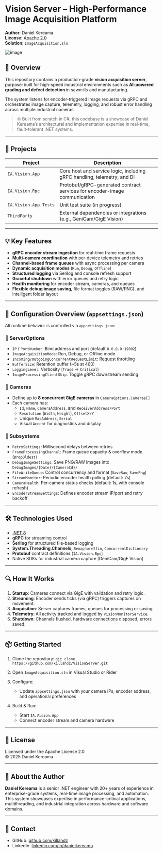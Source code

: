 # Vision Server – High-Performance Image Acquisition Platform

**Author**: Daniel Kereama  
**License**: [Apache 2.0](./LICENCE.txt)  
**Solution**: `ImageAcquisition.sln`

![image](https://github.com/user-attachments/assets/be691e2e-9c0e-4421-8a84-f512182728d4)

## 🚀 Overview

This repository contains a production-grade **vision acquisition server**, purpose-built for high-speed industrial environments such as **AI-powered grading and defect detection** in sawmills and manufacturing.

The system listens for encoder-triggered image requests via gRPC and orchestrates image capture, telemetry, logging, and robust error handling across multiple industrial cameras.

> ⚙️ Built from scratch in C#, this codebase is a showcase of Daniel Kereama’s architectural and implementation expertise in real-time, fault-tolerant .NET systems.

---

## 📁 Projects

| Project                | Description                                                                 |
|------------------------|-----------------------------------------------------------------------------|
| `IA.Vision.App`        | Core host and service logic, including gRPC handling, telemetry, and DI     |
| `IA.Vision.Rpc`        | Protobuf/gRPC-generated contract services for encoder-image communication   |
| `IA.Vision.App.Tests`  | Unit test suite (in progress)                                               |
| `ThirdParty`           | External dependencies or integrations (e.g., GeniCam/GigE Vision)           |

---

## 💡 Key Features

- **gRPC encoder stream ingestion** for real-time frame requests
- **Multi-camera coordination** with per-device telemetry and retries
- **Channel-based frame queues** with async processing per camera
- **Dynamic acquisition modes** (`Run`, `Debug`, `Offline`)
- **Structured logging** via Serilog and console refresh support
- **Graceful shutdown** with error queues and retry logic
- **Health monitoring** for encoder stream, cameras, and queues
- **Flexible debug image saving**, file format toggles (RAW/PNG), and intelligent folder layout

---

## 🔧 Configuration Overview (`appsettings.json`)

All runtime behavior is controlled via `appsettings.json`:

### 🔌 ServerOptions
- `IP` / `PortNumber`: Bind address and port (default `0.0.0.0:19002`)
- `ImageAcquisitionMode`: Run, Debug, or Offline mode
- `Incoming/OutgoingConcurrentRequestLimit`: Request throttling
- `BufferSize`: Retention buffer (~5s at 460)
- `LoggingLevel`: Verbosity (`Trace` → `Critical`)
- `ImageProcessingClientSkip`: Toggle gRPC downstream sending

### 📸 Cameras
- Define up to **8 concurrent GigE cameras** in `CameraOptions.Cameras[]`
- Each camera has:
  - `Id`, `Name`, `CameraAddress`, and `ReceiverAddress/Port`
  - `Resolution` (`Width`, `Height`), `OffsetX/Y`
  - Unique `MacAddress`, `Serial`
  - Visual `Accent` for diagnostics and display

### 🧠 Subsystems
- `RetrySettings`: Millisecond delays between retries
- `FrameProcessingChannel`: Frame queue capacity & overflow mode (`DropOldest`)
- `DebugImageSettings`: Save PNG/RAW images into `DebugImages/{Date}/{CameraId}/`
- `FileWriteQueue`: Control concurrency and format (`SaveRaw`, `SavePng`)
- `StreamMonitor`: Periodic encoder health polling (default: 7s)
- `CameraHealth`: Per-camera status checks (default: 1s, with console refresh)
- `EncoderStreamSettings`: Defines encoder stream IP/port and retry backoff

---

## 🛠️ Technologies Used

- [.NET 8](https://dotnet.microsoft.com/en-us/download)
- **gRPC** for streaming control
- **Serilog** for structured file-based logging
- **System.Threading.Channels**, `SemaphoreSlim`, `ConcurrentDictionary`
- **Protobuf** contract definitions (`IA.Vision.Rpc`)
- Native SDKs for industrial camera capture (GeniCam/GigE Vision)

---

## 🔍 How It Works

1. **Startup**: Cameras connect via GigE with validation and retry logic.
2. **Streaming**: Encoder sends ticks (via gRPC) triggers captures on movement.
3. **Acquisition**: Server captures frames, queues for processing or saving.
4. **Telemetry**: All activity tracked and logged by `VisionMonitorService`.
5. **Shutdown**: Channels flushed, hardware connections disposed, errors saved.

---

## 📦 Getting Started

1. Clone the repository:
   `git clone https://github.com/killahdz/VisionServer.git`

2. Open `ImageAcquisition.sln` in Visual Studio or Rider

3. Configure:
   - Update `appsettings.json` with your camera IPs, encoder address, and operational preferences

4. Build & Run:
   - Start `IA.Vision.App`
   - Connect encoder stream and camera hardware

---

## 📄 License

Licensed under the Apache License 2.0  
© 2025 Daniel Kereama

---

## 👤 About the Author

**Daniel Kereama** is a senior .NET engineer with 20+ years of experience in enterprise-grade systems, real-time image processing, and automation. This system showcases expertise in performance-critical applications, multithreading, and industrial integration across hardware and software domains.

---

## 📨 Contact

- GitHub: [github.com/killahdz](https://github.com/killahdz)
- LinkedIn: [linkedin.com/in/danielkereama](https://linkedin.com/in/danielkereama)
